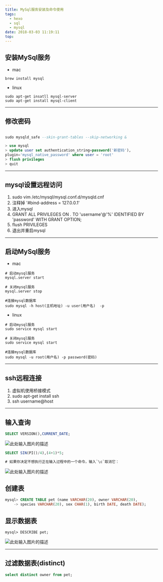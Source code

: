 ```yaml
---
title: MySql服务安装及命令使用
tags:
  - hexo
  - sql
  - mysql
date: 2018-03-03 11:19:11
top:
---
```


## 安装MySql服务
- mac
```shell
brew install mysql
```
- linux
```shell
sudo apt-get insatll mysql-server
sudo apt-get install mysql-client
```
---
## 修改密码
```sql

sudo mysqld_safe --skin-grant-tables --skip-networking &

> use mysql
> update user set authentication_string=password('新密码'),
plugin='mysql_native_password' where user = 'root'
> flush privileges
> quit
```
---



## mysql设置远程访问
1. sudo vim /etc/mysql/mysql.conf.d/mysqld.cnf
2. 注释掉 '#bind-address		= 127.0.0.1'
3. 进入mysql
4. GRANT ALL PRIVILEGES ON *.* TO 'username'@'%' IDENTIFIED BY 'password' WITH GRANT OPTION;
5. flush PRIVILEGES
6. 退出并重启mysql

---

## 启动MySql服务
- mac 
```shell
# 启动mysql服务
mysql.server start

# 关闭mysql服务
mysql.server stop

#连接mysql数据库
sudo mysql -h host(主机地址) -u user(用户名)  -p 
```
- linux
```
# 启动mysql服务
sudo service mysql start

# 关闭mysql服务
sudo service mysql start

#连接mysql数据库
sudo mysql -u root(用户名) -p password(密码)
```
---

## ssh远程连接

1. 虚拟机使用桥接模式
2. sudo apt-get install ssh
3. ssh username@host



---

## 输入查询
```sql
SELECT VERSION(),CURRENT_DATE;
```
![此处输入图片的描述][1]
```sql
SELECT SIN(PI()/4),(4+1)*5;

# 如果你决定不想执行正在输入过程中的一个命令，输入`\c`取消它：
```
![此处输入图片的描述][2]

## 创建表
```sql
mysql> CREATE TABLE pet (name VARCHAR(20), owner VARCHAR(20),
    -> species VARCHAR(20), sex CHAR(1), birth DATE, death DATE);
```
## 显示数据表
```
mysql> DESCRIBE pet;
```
![此处输入图片的描述][3]

---
## 过滤数据表(distinct)
```sql
select distinct owner from pet;
```



  [1]: https://dn-anything-about-doc.qbox.me/document-uid73259labid1238timestamp1438158105657.png?watermark/1/image/aHR0cDovL3N5bC1zdGF0aWMucWluaXVkbi5jb20vaW1nL3dhdGVybWFyay5wbmc=/dissolve/60/gravity/SouthEast/dx/0/dy/10
  [2]: https://dn-anything-about-doc.qbox.me/document-uid73259labid1238timestamp1438158281502.png?watermark/1/image/aHR0cDovL3N5bC1zdGF0aWMucWluaXVkbi5jb20vaW1nL3dhdGVybWFyay5wbmc=/dissolve/60/gravity/SouthEast/dx/0/dy/10
  [3]: https://dn-anything-about-doc.qbox.me/document-uid73259labid1239timestamp1438163082069.png?watermark/1/image/aHR0cDovL3N5bC1zdGF0aWMucWluaXVkbi5jb20vaW1nL3dhdGVybWFyay5wbmc=/dissolve/60/gravity/SouthEast/dx/0/dy/10
